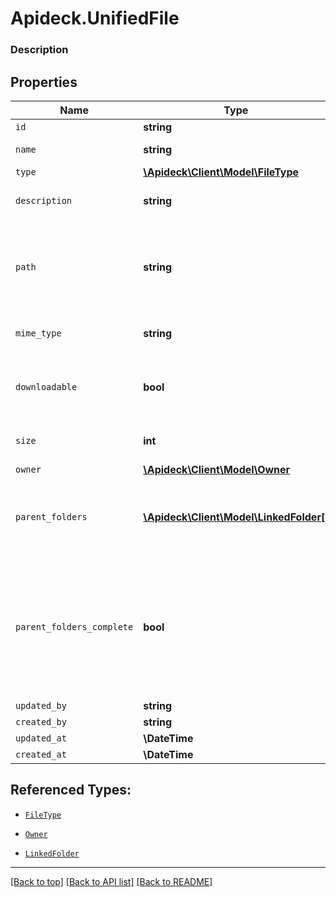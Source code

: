 # Apideck.UnifiedFile

### Description

## Properties
Name | Type | Description | Notes
------------ | ------------- | ------------- | -------------
`id` | **string** |  | 
`name` | **string** | The name of the file | 
`type` | [**\Apideck\Client\Model\FileType**](FileType.md) |  | 
`description` | **string** | Optional description of the file | [optional] 
`path` | **string** | The full path of the file or folder (includes the file name) | [optional] 
`mime_type` | **string** | The MIME type of the file. | [optional] 
`downloadable` | **bool** | Whether the current user can download this file | [optional] 
`size` | **int** | The size of the file in bytes | [optional] 
`owner` | [**\Apideck\Client\Model\Owner**](Owner.md) |  | [optional] 
`parent_folders` | [**\Apideck\Client\Model\LinkedFolder[]**](LinkedFolder.md) | The parent folders of the file, starting from the root | [optional] 
`parent_folders_complete` | **bool** | Whether the list of parent folder is complete. Some connectors only return the direct parent of a file | [optional] 
`updated_by` | **string** |  | [optional] 
`created_by` | **string** |  | [optional] 
`updated_at` | **\DateTime** |  | [optional] 
`created_at` | **\DateTime** |  | [optional] 





## Referenced Types:


* [`FileType`](FileType.md)





* [`Owner`](Owner.md)
* [`LinkedFolder`](LinkedFolder.md)






---

[[Back to top]](#) [[Back to API list]](../../../../README.md#documentation-for-api-endpoints) [[Back to README]](../../../../README.md)


